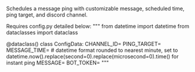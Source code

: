 Schedules a message ping with customizable message, scheduled time, ping target, and discord channel.

Requires config.py detailed below:
"""
from datetime import datetime
from dataclasses import dataclass

@dataclass()
class ConfigData:
    CHANNEL_ID=
    PING_TARGET=
    MESSAGE_TIME= # datetime format rounded to nearest minute, set to datetime.now().replace(second=0).replace(microsecond=0).time() for instant ping
    MESSAGE=
    BOT_TOKEN=
"""